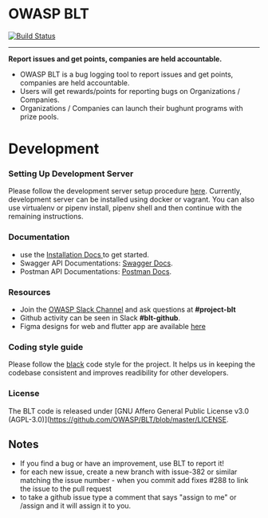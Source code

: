 <div>
<h1>OWASP BLT</h1>
</div>

[![Build Status](https://travis-ci.org/OWASP/BLT.svg?branch=master)](https://travis-ci.org/OWASP/BLT) 
<hr>

**Report issues and get points, companies are held accountable.** <br>
- OWASP BLT is a bug logging tool to report issues and get points, companies are held accountable. <br>
- Users will get rewards/points for reporting bugs on Organizations / Companies.<br>
- Organizations / Companies can launch their bughunt programs with prize pools. <br>

# Development
### Setting Up Development Server

Please follow the development server setup procedure [here](https://github.com/OWASP/BLT/blob/main/Setup.md). Currently, development server can be installed using docker or vagrant. You can also use virtualenv or pipenv install, pipenv shell and then continue with the remaining instructions.

### Documentation

- use the [Installation Docs ](https://github.com/OWASP/BLT/blob/main/Setup.md) to get started.
- Swagger API Documentations: [Swagger Docs](https://www.bugheist.com/swagger/).
- Postman API Documentations:  [Postman Docs](https://documenter.getpostman.com/view/19782933/VUqpscyV).

### Resources

- Join the [OWASP Slack Channel](https://owasp.org/slack/invite) and ask questions at **#project-blt** 
- Github activity can be seen in Slack **#blt-github**.
- Figma designs for web and flutter app are available [here](https://www.figma.com/file/s0xuxeU6O2guoWEfA9OElZ/Bugheist-Full-Design)


### Coding style guide

Please follow the [black](https://github.com/psf/black) code style for the project. It helps us in keeping the codebase consistent and improves readibility for other developers.

### License
The BLT code is released under [GNU Affero General Public License v3.0 (AGPL-3.0)](https://github.com/OWASP/BLT/blob/master/LICENSE.

## Notes

- If you find a bug or have an improvement, use BLT to report it!
- for each new issue, create a new branch with issue-382 or similar matching the issue number - when you commit add fixes #288 to link the issue to the pull request
- to take a github issue type a comment that says "assign to me" or /assign and it will assign it to you.
